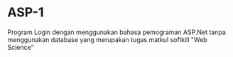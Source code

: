# ASP-1

Program Login dengan menggunakan bahasa pemograman ASP.Net tanpa menggunakan database yang merupakan tugas matkul softkill "Web Science"

